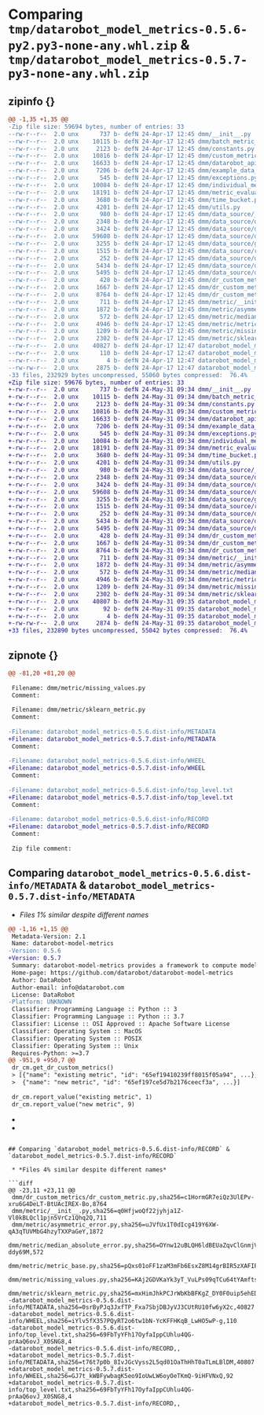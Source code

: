 # Comparing `tmp/datarobot_model_metrics-0.5.6-py2.py3-none-any.whl.zip` & `tmp/datarobot_model_metrics-0.5.7-py3-none-any.whl.zip`

## zipinfo {}

```diff
@@ -1,35 +1,35 @@
-Zip file size: 59694 bytes, number of entries: 33
--rw-r--r--  2.0 unx      737 b- defN 24-Apr-17 12:45 dmm/__init__.py
--rw-r--r--  2.0 unx    10115 b- defN 24-Apr-17 12:45 dmm/batch_metric_evaluator.py
--rw-r--r--  2.0 unx     2123 b- defN 24-Apr-17 12:45 dmm/constants.py
--rw-r--r--  2.0 unx    10816 b- defN 24-Apr-17 12:45 dmm/custom_metric.py
--rw-r--r--  2.0 unx    16633 b- defN 24-Apr-17 12:45 dmm/datarobot_api_client.py
--rw-r--r--  2.0 unx     7206 b- defN 24-Apr-17 12:45 dmm/example_data_helper.py
--rw-r--r--  2.0 unx      545 b- defN 24-Apr-17 12:45 dmm/exceptions.py
--rw-r--r--  2.0 unx    10084 b- defN 24-Apr-17 12:45 dmm/individual_metric_evaluator.py
--rw-r--r--  2.0 unx    18191 b- defN 24-Apr-17 12:45 dmm/metric_evaluator.py
--rw-r--r--  2.0 unx     3680 b- defN 24-Apr-17 12:45 dmm/time_bucket.py
--rw-r--r--  2.0 unx     4201 b- defN 24-Apr-17 12:45 dmm/utils.py
--rw-r--r--  2.0 unx      980 b- defN 24-Apr-17 12:45 dmm/data_source/__init__.py
--rw-r--r--  2.0 unx     2348 b- defN 24-Apr-17 12:45 dmm/data_source/data_source_base.py
--rw-r--r--  2.0 unx     3424 b- defN 24-Apr-17 12:45 dmm/data_source/dataframe_source.py
--rw-r--r--  2.0 unx    59608 b- defN 24-Apr-17 12:45 dmm/data_source/datarobot_source.py
--rw-r--r--  2.0 unx     3255 b- defN 24-Apr-17 12:45 dmm/data_source/generator_source.py
--rw-r--r--  2.0 unx     1515 b- defN 24-Apr-17 12:45 dmm/data_source/runtime_parameters_source.py
--rw-r--r--  2.0 unx      252 b- defN 24-Apr-17 12:45 dmm/data_source/datarobot/__init__.py
--rw-r--r--  2.0 unx     5434 b- defN 24-Apr-17 12:45 dmm/data_source/datarobot/deployment.py
--rw-r--r--  2.0 unx     5495 b- defN 24-Apr-17 12:45 dmm/data_source/datarobot/export_provider.py
--rw-r--r--  2.0 unx      428 b- defN 24-Apr-17 12:45 dmm/dr_custom_metrics/__init__.py
--rw-r--r--  2.0 unx     1667 b- defN 24-Apr-17 12:45 dmm/dr_custom_metrics/deployment_event_reporter.py
--rw-r--r--  2.0 unx     8764 b- defN 24-Apr-17 12:45 dmm/dr_custom_metrics/dr_custom_metric.py
--rw-r--r--  2.0 unx      711 b- defN 24-Apr-17 12:45 dmm/metric/__init__.py
--rw-r--r--  2.0 unx     1872 b- defN 24-Apr-17 12:45 dmm/metric/asymmetric_error.py
--rw-r--r--  2.0 unx      572 b- defN 24-Apr-17 12:45 dmm/metric/median_absolute_error.py
--rw-r--r--  2.0 unx     4946 b- defN 24-Apr-17 12:45 dmm/metric/metric_base.py
--rw-r--r--  2.0 unx     1209 b- defN 24-Apr-17 12:45 dmm/metric/missing_values.py
--rw-r--r--  2.0 unx     2302 b- defN 24-Apr-17 12:45 dmm/metric/sklearn_metric.py
--rw-r--r--  2.0 unx    40827 b- defN 24-Apr-17 12:47 datarobot_model_metrics-0.5.6.dist-info/METADATA
--rw-r--r--  2.0 unx      110 b- defN 24-Apr-17 12:47 datarobot_model_metrics-0.5.6.dist-info/WHEEL
--rw-r--r--  2.0 unx        4 b- defN 24-Apr-17 12:47 datarobot_model_metrics-0.5.6.dist-info/top_level.txt
--rw-rw-r--  2.0 unx     2875 b- defN 24-Apr-17 12:47 datarobot_model_metrics-0.5.6.dist-info/RECORD
-33 files, 232929 bytes uncompressed, 55060 bytes compressed:  76.4%
+Zip file size: 59676 bytes, number of entries: 33
+-rw-r--r--  2.0 unx      737 b- defN 24-May-31 09:34 dmm/__init__.py
+-rw-r--r--  2.0 unx    10115 b- defN 24-May-31 09:34 dmm/batch_metric_evaluator.py
+-rw-r--r--  2.0 unx     2123 b- defN 24-May-31 09:34 dmm/constants.py
+-rw-r--r--  2.0 unx    10816 b- defN 24-May-31 09:34 dmm/custom_metric.py
+-rw-r--r--  2.0 unx    16633 b- defN 24-May-31 09:34 dmm/datarobot_api_client.py
+-rw-r--r--  2.0 unx     7206 b- defN 24-May-31 09:34 dmm/example_data_helper.py
+-rw-r--r--  2.0 unx      545 b- defN 24-May-31 09:34 dmm/exceptions.py
+-rw-r--r--  2.0 unx    10084 b- defN 24-May-31 09:34 dmm/individual_metric_evaluator.py
+-rw-r--r--  2.0 unx    18191 b- defN 24-May-31 09:34 dmm/metric_evaluator.py
+-rw-r--r--  2.0 unx     3680 b- defN 24-May-31 09:34 dmm/time_bucket.py
+-rw-r--r--  2.0 unx     4201 b- defN 24-May-31 09:34 dmm/utils.py
+-rw-r--r--  2.0 unx      980 b- defN 24-May-31 09:34 dmm/data_source/__init__.py
+-rw-r--r--  2.0 unx     2348 b- defN 24-May-31 09:34 dmm/data_source/data_source_base.py
+-rw-r--r--  2.0 unx     3424 b- defN 24-May-31 09:34 dmm/data_source/dataframe_source.py
+-rw-r--r--  2.0 unx    59608 b- defN 24-May-31 09:34 dmm/data_source/datarobot_source.py
+-rw-r--r--  2.0 unx     3255 b- defN 24-May-31 09:34 dmm/data_source/generator_source.py
+-rw-r--r--  2.0 unx     1515 b- defN 24-May-31 09:34 dmm/data_source/runtime_parameters_source.py
+-rw-r--r--  2.0 unx      252 b- defN 24-May-31 09:34 dmm/data_source/datarobot/__init__.py
+-rw-r--r--  2.0 unx     5434 b- defN 24-May-31 09:34 dmm/data_source/datarobot/deployment.py
+-rw-r--r--  2.0 unx     5495 b- defN 24-May-31 09:34 dmm/data_source/datarobot/export_provider.py
+-rw-r--r--  2.0 unx      428 b- defN 24-May-31 09:34 dmm/dr_custom_metrics/__init__.py
+-rw-r--r--  2.0 unx     1667 b- defN 24-May-31 09:34 dmm/dr_custom_metrics/deployment_event_reporter.py
+-rw-r--r--  2.0 unx     8764 b- defN 24-May-31 09:34 dmm/dr_custom_metrics/dr_custom_metric.py
+-rw-r--r--  2.0 unx      711 b- defN 24-May-31 09:34 dmm/metric/__init__.py
+-rw-r--r--  2.0 unx     1872 b- defN 24-May-31 09:34 dmm/metric/asymmetric_error.py
+-rw-r--r--  2.0 unx      572 b- defN 24-May-31 09:34 dmm/metric/median_absolute_error.py
+-rw-r--r--  2.0 unx     4946 b- defN 24-May-31 09:34 dmm/metric/metric_base.py
+-rw-r--r--  2.0 unx     1209 b- defN 24-May-31 09:34 dmm/metric/missing_values.py
+-rw-r--r--  2.0 unx     2302 b- defN 24-May-31 09:34 dmm/metric/sklearn_metric.py
+-rw-r--r--  2.0 unx    40807 b- defN 24-May-31 09:35 datarobot_model_metrics-0.5.7.dist-info/METADATA
+-rw-r--r--  2.0 unx       92 b- defN 24-May-31 09:35 datarobot_model_metrics-0.5.7.dist-info/WHEEL
+-rw-r--r--  2.0 unx        4 b- defN 24-May-31 09:35 datarobot_model_metrics-0.5.7.dist-info/top_level.txt
+-rw-rw-r--  2.0 unx     2874 b- defN 24-May-31 09:35 datarobot_model_metrics-0.5.7.dist-info/RECORD
+33 files, 232890 bytes uncompressed, 55042 bytes compressed:  76.4%
```

## zipnote {}

```diff
@@ -81,20 +81,20 @@
 
 Filename: dmm/metric/missing_values.py
 Comment: 
 
 Filename: dmm/metric/sklearn_metric.py
 Comment: 
 
-Filename: datarobot_model_metrics-0.5.6.dist-info/METADATA
+Filename: datarobot_model_metrics-0.5.7.dist-info/METADATA
 Comment: 
 
-Filename: datarobot_model_metrics-0.5.6.dist-info/WHEEL
+Filename: datarobot_model_metrics-0.5.7.dist-info/WHEEL
 Comment: 
 
-Filename: datarobot_model_metrics-0.5.6.dist-info/top_level.txt
+Filename: datarobot_model_metrics-0.5.7.dist-info/top_level.txt
 Comment: 
 
-Filename: datarobot_model_metrics-0.5.6.dist-info/RECORD
+Filename: datarobot_model_metrics-0.5.7.dist-info/RECORD
 Comment: 
 
 Zip file comment:
```

## Comparing `datarobot_model_metrics-0.5.6.dist-info/METADATA` & `datarobot_model_metrics-0.5.7.dist-info/METADATA`

 * *Files 1% similar despite different names*

```diff
@@ -1,16 +1,15 @@
 Metadata-Version: 2.1
 Name: datarobot-model-metrics
-Version: 0.5.6
+Version: 0.5.7
 Summary: datarobot-model-metrics provides a framework to compute model ML metrics over time and produce aggregated metrics.
 Home-page: https://github.com/datarobot/datarobot-model-metrics
 Author: DataRobot
 Author-email: info@datarobot.com
 License: DataRobot
-Platform: UNKNOWN
 Classifier: Programming Language :: Python :: 3
 Classifier: Programming Language :: Python :: 3.7
 Classifier: License :: OSI Approved :: Apache Software License
 Classifier: Operating System :: MacOS
 Classifier: Operating System :: POSIX
 Classifier: Operating System :: Unix
 Requires-Python: >=3.7
@@ -951,9 +950,7 @@
 dr_cm.get_dr_custom_metrics()
 > [{"name": "existing metric", "id": "65ef19410239ff8015f05a94", ...}, 
 >  {"name": "new metric", "id": "65ef197ce5d7b2176ceecf3a", ...}]
 
 dr_cm.report_value("existing metric", 1)
 dr_cm.report_value("new metric", 9)
 ```
-
-
```

## Comparing `datarobot_model_metrics-0.5.6.dist-info/RECORD` & `datarobot_model_metrics-0.5.7.dist-info/RECORD`

 * *Files 4% similar despite different names*

```diff
@@ -23,11 +23,11 @@
 dmm/dr_custom_metrics/dr_custom_metric.py,sha256=c1HormGR7eiQz3UlEPv-xru6G4DeLT-BtUAcIREX-Bo,8764
 dmm/metric/__init__.py,sha256=q0HfjwoQf22jyhja1Z-Vl0kBLQcl1pjn5VrCz1Qhq2Q,711
 dmm/metric/asymmetric_error.py,sha256=uJVfUx1T0dIcg419Y6XW-qA3qTUVMbG4hzyTXXPaGeY,1872
 dmm/metric/median_absolute_error.py,sha256=OYnw12uBLQH6ldBEUaZqvClGnmjV6t8kSYjo-ddy69M,572
 dmm/metric/metric_base.py,sha256=pQxs01oFF1zaM3mFb6EsxZ8M14grBIR5zXAFIPiqBVc,4946
 dmm/metric/missing_values.py,sha256=KAj2GDVKaYk3yT_VuLPs09qTCu64tYAmfts9ehhp8Xs,1209
 dmm/metric/sklearn_metric.py,sha256=mxHimJhkPCJrWbKbBFKgZ_DY0F0uip5ehEDYr6aZgbk,2302
-datarobot_model_metrics-0.5.6.dist-info/METADATA,sha256=0srByPJq3JxfTP_Fxa7SbjDBJyVJ3CUtRU10fw6yX2c,40827
-datarobot_model_metrics-0.5.6.dist-info/WHEEL,sha256=iYlv5fX357PQyRT2o6tw1bN-YcKFFHKqB_LwHO5wP-g,110
-datarobot_model_metrics-0.5.6.dist-info/top_level.txt,sha256=69FbTyYFh17OyfaIppCUhlu4QG-prAaQ6ovJ_X0SNG8,4
-datarobot_model_metrics-0.5.6.dist-info/RECORD,,
+datarobot_model_metrics-0.5.7.dist-info/METADATA,sha256=t76t7p0b_8IvJGcVyss2L5qd01OaThHhT0aTLmLBlDM,40807
+datarobot_model_metrics-0.5.7.dist-info/WHEEL,sha256=GJ7t_kWBFywbagK5eo9IoUwLW6oyOeTKmQ-9iHFVNxQ,92
+datarobot_model_metrics-0.5.7.dist-info/top_level.txt,sha256=69FbTyYFh17OyfaIppCUhlu4QG-prAaQ6ovJ_X0SNG8,4
+datarobot_model_metrics-0.5.7.dist-info/RECORD,,
```


